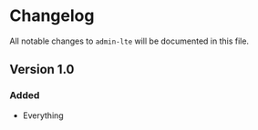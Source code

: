 # Changelog

All notable changes to `admin-lte` will be documented in this file.

## Version 1.0

### Added
- Everything
